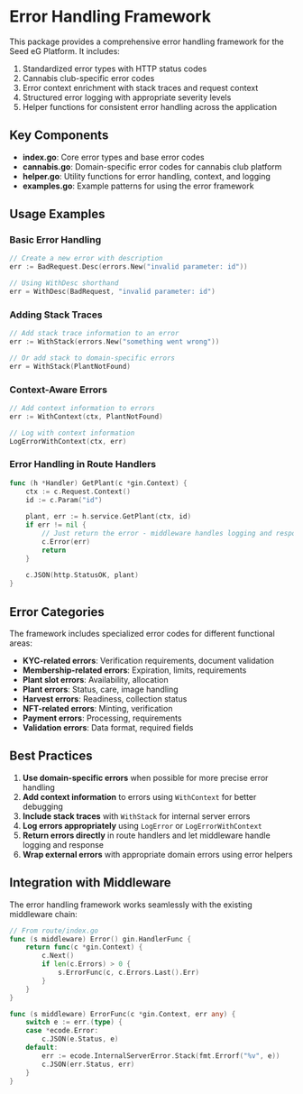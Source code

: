 # Error Handling Framework

This package provides a comprehensive error handling framework for the Seed eG Platform. It includes:

1. Standardized error types with HTTP status codes
2. Cannabis club-specific error codes
3. Error context enrichment with stack traces and request context
4. Structured error logging with appropriate severity levels
5. Helper functions for consistent error handling across the application

## Key Components

- **index.go**: Core error types and base error codes
- **cannabis.go**: Domain-specific error codes for cannabis club platform
- **helper.go**: Utility functions for error handling, context, and logging
- **examples.go**: Example patterns for using the error framework

## Usage Examples

### Basic Error Handling

```go
// Create a new error with description
err := BadRequest.Desc(errors.New("invalid parameter: id"))

// Using WithDesc shorthand
err = WithDesc(BadRequest, "invalid parameter: id")
```

### Adding Stack Traces

```go
// Add stack trace information to an error
err := WithStack(errors.New("something went wrong"))

// Or add stack to domain-specific errors
err = WithStack(PlantNotFound)
```

### Context-Aware Errors

```go
// Add context information to errors
err := WithContext(ctx, PlantNotFound)

// Log with context information
LogErrorWithContext(ctx, err)
```

### Error Handling in Route Handlers

```go
func (h *Handler) GetPlant(c *gin.Context) {
    ctx := c.Request.Context()
    id := c.Param("id")
    
    plant, err := h.service.GetPlant(ctx, id)
    if err != nil {
        // Just return the error - middleware handles logging and response
        c.Error(err)
        return
    }
    
    c.JSON(http.StatusOK, plant)
}
```

## Error Categories

The framework includes specialized error codes for different functional areas:

- **KYC-related errors**: Verification requirements, document validation
- **Membership-related errors**: Expiration, limits, requirements
- **Plant slot errors**: Availability, allocation
- **Plant errors**: Status, care, image handling
- **Harvest errors**: Readiness, collection status
- **NFT-related errors**: Minting, verification
- **Payment errors**: Processing, requirements
- **Validation errors**: Data format, required fields

## Best Practices

1. **Use domain-specific errors** when possible for more precise error handling
2. **Add context information** to errors using `WithContext` for better debugging
3. **Include stack traces** with `WithStack` for internal server errors
4. **Log errors appropriately** using `LogError` or `LogErrorWithContext`
5. **Return errors directly** in route handlers and let middleware handle logging and response
6. **Wrap external errors** with appropriate domain errors using error helpers

## Integration with Middleware

The error handling framework works seamlessly with the existing middleware chain:

```go
// From route/index.go
func (s middleware) Error() gin.HandlerFunc {
    return func(c *gin.Context) {
        c.Next()
        if len(c.Errors) > 0 {
            s.ErrorFunc(c, c.Errors.Last().Err)
        }
    }
}

func (s middleware) ErrorFunc(c *gin.Context, err any) {
    switch e := err.(type) {
    case *ecode.Error:
        c.JSON(e.Status, e)
    default:
        err := ecode.InternalServerError.Stack(fmt.Errorf("%v", e))
        c.JSON(err.Status, err)
    }
}
``` 